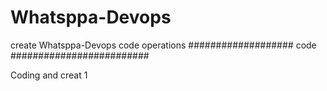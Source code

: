 # Whatsppa-Devops
create Whatsppa-Devops code operations 
################### code #########################

Coding and creat
1
